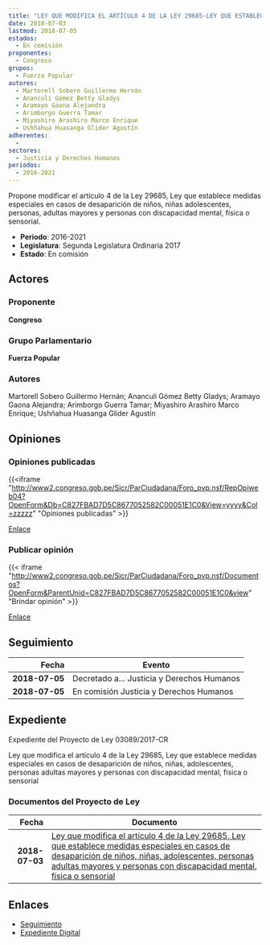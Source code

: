 ```yaml
---
title: "LEY QUE MODIFICA EL ARTÍCULO 4 DE LA LEY 29685-LEY QUE ESTABLECE MEDIDAS ESPECIALES EN CASOS DE DESAPARICIÓN DE NIÑOS, NIÑAS, ADOLESCENTES, PERSONAS ADULTAS MAYORES Y PERSONAS CON DISCAPACIDAD MENTAL, FÍSICA O SENSORIAL"
date: 2018-07-03
lastmod: 2018-07-05
estados: 
  - En comisión
proponentes: 
  - Congreso
grupos: 
  - Fuerza Popular
autores: 
  - Martorell Sobero Guillermo Hernán
  - Ananculi Gómez Betty Gladys
  - Aramayo Gaona Alejandra
  - Arimborgo Guerra Tamar
  - Miyashiro Arashiro Marco Enrique
  - Ushñahua Huasanga Glider Agustín
adherentes: 
  - 
sectores: 
  - Justicia y Derechos Humanos
periodos: 
  - 2016-2021
---
```


Propone modificar el artículo 4 de la Ley 29685, Ley que establece medidas especiales en casos de desaparición de niños, niñas adolescentes, personas, adultas mayores y personas con discapacidad mental, física o sensorial.

- **Periodo**: 2016-2021
- **Legislatura**: Segunda Legislatura Ordinaria 2017
- **Estado**: En comisión

## Actores

### Proponente

**Congreso**

### Grupo Parlamentario

**Fuerza Popular**

### Autores

Martorell Sobero Guillermo Hernán; Ananculi Gómez Betty Gladys; Aramayo Gaona Alejandra; Arimborgo Guerra Tamar; Miyashiro Arashiro Marco Enrique; Ushñahua Huasanga Glider Agustín


## Opiniones

### Opiniones publicadas

{{<iframe "http://www2.congreso.gob.pe/Sicr/ParCiudadana/Foro_pvp.nsf/RepOpiweb04?OpenForm&Db=C827FBAD7D5C8677052582C00051E1C0&View=yyyy&Col=zzzzz" "Opiniones publicadas" >}}

[Enlace](http://www2.congreso.gob.pe/Sicr/ParCiudadana/Foro_pvp.nsf/RepOpiweb04?OpenForm&Db=C827FBAD7D5C8677052582C00051E1C0&View=yyyy&Col=zzzzz)
### Publicar opinión

{{< iframe "http://www2.congreso.gob.pe/Sicr/ParCiudadana/Foro_pvp.nsf/Documentos?OpenForm&ParentUnid=C827FBAD7D5C8677052582C00051E1C0&view" "Brindar opinión" >}}

[Enlace](http://www2.congreso.gob.pe/Sicr/ParCiudadana/Foro_pvp.nsf/Documentos?OpenForm&ParentUnid=C827FBAD7D5C8677052582C00051E1C0&view)

## Seguimiento

| Fecha | Evento |
|------:|--------|
| **2018-07-05** | Decretado a... Justicia y Derechos Humanos|
| **2018-07-05** | En comisión Justicia y Derechos Humanos|


## Expediente

Expediente del Proyecto de Ley 03089/2017-CR

Ley que modifica el artículo 4 de la Ley 29685, Ley que establece medidas especiales en casos de desaparición de niños, niñas, adolescentes, personas adultas mayores y personas con discapacidad mental, física o sensorial


### Documentos del Proyecto de Ley

| Fecha | Documento |
|------:|--------|
| **2018-07-03** | [Ley que modifica el artículo 4 de la Ley 29685, Ley que establece medidas especiales en casos de desaparición de niños, niñas, adolescentes, personas adultas mayores y personas con discapacidad mental, física o sensorial](http://www.leyes.congreso.gob.pe/Documentos/2016_2021/Proyectos_de_Ley_y_de_Resoluciones_Legislativas/PL0308920180703.pdf) |

## Enlaces 

- [Seguimiento](http://www2.congreso.gob.pe/Sicr/TraDocEstProc/CLProLey2016.nsf/f7fff46988ca05b1052578e100829cc7/4b451e6205681333052582bf007aa2ad?OpenDocument)
- [Expediente Digital](http://www2.congreso.gob.pe/Sicr/TraDocEstProc/CLProLey2016.nsf/f7fff46988ca05b1052578e100829cc7/4b451e6205681333052582bf007aa2ad?OpenDocument&Click=05257FB7005EB655.eb71d0cf91d8294e05256cdf006b5706/$Body/0.1C6C)
